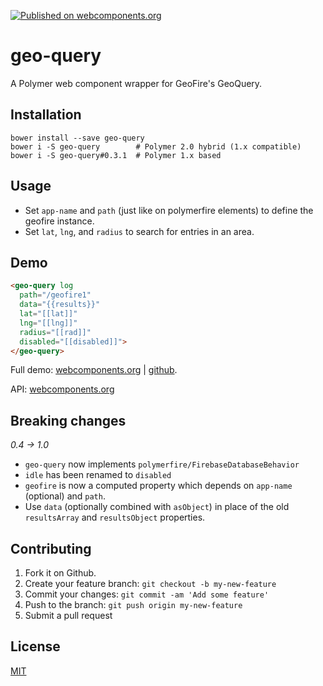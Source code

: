 [![Published on webcomponents.org](https://img.shields.io/badge/webcomponents.org-published-blue.svg)](https://www.webcomponents.org/element/jifalops/geo-query)

# geo-query
A Polymer web component wrapper for GeoFire's GeoQuery.

## Installation

```
bower install --save geo-query
bower i -S geo-query        # Polymer 2.0 hybrid (1.x compatible)
bower i -S geo-query#0.3.1  # Polymer 1.x based
```

## Usage
* Set `app-name` and `path` (just like on polymerfire elements) to define the
  geofire instance.
* Set `lat`, `lng`, and `radius` to search for entries in an area.


## Demo
<!--
```
<custom-element-demo>
  <template is="dom-bind" id="scope">
    <script src="../webcomponentsjs/webcomponents-lite.js"></script>
    <link rel="import" href="../paper-checkbox/paper-checkbox.html">
    <link rel="import" href="geo-query.html">
    <div>
      <dom-bind>
        <template>
          <firebase-app
            api-key="AIzaSyD0irm8Cxx8qq1Dg7n07COfbA11_0gUsUc"
            auth-domain="geo-fire-demo-b0bdf.firebaseapp.com"
            database-url="https://geo-fire-demo-b0bdf.firebaseio.com">
          </firebase-app>
          <next-code-block></next-code-block>
          <h4>Search</h4>
          <input placeholder="latitude" value="{{lat::input}}"/><br />
          <input placeholder="longitude" value="{{lng::input}}"/><br />
          <input placeholder="radius (km)" value="{{rad::input}}"/><br />
          <paper-checkbox checked="{{disabled}}">Disable</paper-checkbox><br />
          <p>[[results.length]] results.</p>
          <table>
            <dom-repeat items="[[results]]">
              <template>
                <tr><td>[[item.location.0]]</td><td>[[item.location.1]]</td><td>[[item.distance]] km</td></tr>
              </template>
            </dom-repeat>
          </table>
        </template>
      </dom-bind>
    </div>
  </template>
</custom-element-demo>
```
-->

```html
<geo-query log
  path="/geofire1"
  data="{{results}}"
  lat="[[lat]]"
  lng="[[lng]]"
  radius="[[rad]]"
  disabled="[[disabled]]">
</geo-query>

```

Full demo:
[webcomponents.org](https://www.webcomponents.org/element/jifalops/geo-query/demo/demo/index.html)
| [github](https://jifalops.github.io/geo-query/components/geo-query/demo/).

API: [webcomponents.org](https://www.webcomponents.org/element/jifalops/geo-query/geo-query)

## Breaking changes
*0.4 -> 1.0*

* `geo-query` now implements `polymerfire/FirebaseDatabaseBehavior`
* `idle` has been renamed to `disabled`
* `geofire` is now a computed property which depends on `app-name` (optional) and `path`.
* Use `data` (optionally combined with `asObject`) in place of the old `resultsArray` and
  `resultsObject` properties.


## Contributing

1. Fork it on Github.
2. Create your feature branch: `git checkout -b my-new-feature`
3. Commit your changes: `git commit -am 'Add some feature'`
4. Push to the branch: `git push origin my-new-feature`
5. Submit a pull request

## License

[MIT](https://opensource.org/licenses/MIT)
